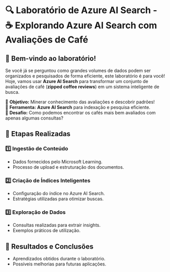 # 🔍 Laboratório de Azure AI Search - ☕ Explorando **Azure AI Search** com Avaliações de Café  

## 🏁 Bem-vindo ao laboratório!  
Se você já se perguntou como grandes volumes de dados podem ser organizados e pesquisados de forma eficiente, este laboratório é para você!  Hoje, vamos usar **Azure AI Search** para transformar um conjunto de avaliações de café (**zipped coffee reviews**) em um sistema inteligente de busca.  

🔹 **Objetivo:** Minerar conhecimento das avaliações e descobrir padrões!  
🔹 **Ferramenta:** **Azure AI Search** para indexação e pesquisa eficiente.  
🔹 **Desafio:** Como podemos encontrar os cafés mais bem avaliados com apenas algumas consultas?  

## 📌 Etapas Realizadas

### 1️⃣ Ingestão de Conteúdo
- Dados fornecidos pelo Microsoft Learning.
- Processo de upload e estruturação dos documentos.

### 2️⃣ Criação de Índices Inteligentes
- Configuração do índice no Azure AI Search.
- Estratégias utilizadas para otimizar buscas.

### 3️⃣ Exploração de Dados
- Consultas realizadas para extrair insights.
- Exemplos práticos de utilização.

## 🚀 Resultados e Conclusões
- Aprendizados obtidos durante o laboratório.
- Possíveis melhorias para futuras aplicações.
